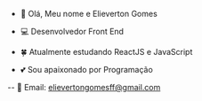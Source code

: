 - 👋 Olá, Meu nome e Elieverton Gomes

- 💻 Desenvolvedor Front End
- 🍀 Atualmente estudando ReactJS e JavaScript
- 💕 Sou apaixonado por Programação

-- 💌 Email: elievertongomesff@gmail.com 

<div>
    <a href="elievertongomes.site/"></a>
</div>
